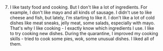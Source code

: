 7.
    I like tasty food and cooking. But I don't like a lot of ingredients. For example, I don't like mayo and all kinds of sausage. I didn't use to like cheese and fish, but lately, I'm starting to like it. I don't like a lot of cold dishes like meat sneaks, jelly meat, some salads, especially with mayo. That's why I like cooking - I exactly know which ingredients I use. I like to try cooking new dishes. During the quarantine, I improved my cooking skills - tried to cook some pies, wok, some unusual dishes. I liked all of them.